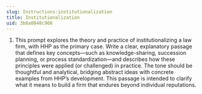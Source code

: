 ```yaml
---
slug: Instructions:institutionalization
title: Institutionalization
uid: 3b8a0048c966
---
```


1. This prompt explores the theory and practice of institutionalizing a law firm, with HHP as the primary case. Write a clear, explanatory passage that defines key concepts—such as knowledge-sharing, succession planning, or process standardization—and describes how these principles were applied (or challenged) in practice. The tone should be thoughtful and analytical, bridging abstract ideas with concrete examples from HHP’s development. This passage is intended to clarify what it means to build a firm that endures beyond individual reputations.